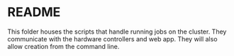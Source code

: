 # README

This folder houses the scripts that handle running jobs on the cluster. They communicate with the hardware controllers and web app.
They will also allow creation from the command line.
